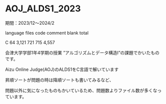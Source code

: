 # AOJ_ALDS1_2023

期間：2023/12〜2024/2

language	files	code	comment	blank	total

C	        64	  3,121	721	    715	  4,557

会津大学学部1年4学期の授業 ”アルゴリズムとデータ構造Ⅰ”の課題でかいたものです。

Aizu Online Judge(AOJ)のALDS1をC言語で解いています

昇順ソートが問題の時は降順ソートも書いてみるなど、

問題以外に気になったものもかいているため、問題数よりファイル数が多くなっています。
